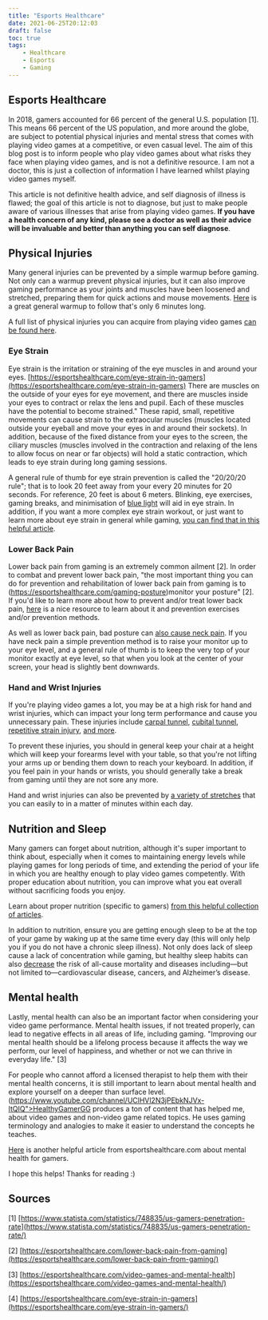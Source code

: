 ```yaml
---
title: "Esports Healthcare"
date: 2021-06-25T20:12:03
draft: false
toc: true
tags:
    - Healthcare
    - Esports
    - Gaming
---
```


## Esports Healthcare

In 2018, gamers accounted for 66 percent of the general U.S. population [1]. This means 66 percent of the US population, and more around the globe, are subject to potential physical injuries and mental stress that comes with playing video games at a competitive, or even casual level. The aim of this blog post is to inform people who play video games about what risks they face when playing video games, and is not a definitive resource. I am not a doctor, this is just a collection of information I have learned whilst playing video games myself.

This article is not definitive health advice, and self diagnosis of illness is flawed; the goal of this article is not to diagnose, but just to make people aware of various illnesses that arise from playing video games. **If you have a health concern of any kind, please see a doctor as well as their advice will be invaluable and better than anything you can self diagnose**.

## Physical Injuries

Many general injuries can be prevented by a simple warmup before gaming. Not only can a warmup prevent physical injuries, but it can also improve gaming performance as your joints and muscles have been loosened and stretched, preparing them for quick actions and mouse movements. [Here](https://www.youtube.com/watch?v=degYaAE0Ehs) is a great general warmup to follow that's only 6 minutes long.

A full list of physical injuries you can acquire from playing video games [can be found here](https://esportshealthcare.com/video-game-injuries/).

### Eye Strain

Eye strain is the irritation or straining of the eye muscles in and around your eyes. [https://esportshealthcare.com/eye-strain-in-gamers](https://esportshealthcare.com/eye-strain-in-gamers) There are muscles on the outside of your eyes for eye movement, and there are muscles inside your eyes to contract or relax the lens and pupil. Each of these muscles have the potential to become strained." These rapid, small, repetitive movements can cause strain to the extraocular muscles (muscles located outside your eyeball and move your eyes in and around their sockets). In addition, because of the fixed distance from your eyes to the screen, the ciliary muscles (muscles involved in the contraction and relaxing of the lens to allow focus on near or far objects) will hold a static contraction, which leads to eye strain during long gaming sessions.

A general rule of thumb for eye strain prevention is called the "20/20/20 rule"; that is to look 20 feet away from your every 20 minutes for 20 seconds. For reference, 20 feet is about 6 meters. Blinking, eye exercises, gaming breaks, and minimisation of [blue light](https://esportshealthcare.com/blue-light) will aid in eye strain. In addition, if you want a more complex eye strain workout, or just want to learn more about eye strain in general while gaming, [you can find that in this helpful article](https://esportshealthcare.com/eye-strain-in-gamers).

### Lower Back Pain

Lower back pain from gaming is an extremely common ailment [2]. In order to combat and prevent lower back pain, "the most important thing you can do for prevention and rehabilitation of lower back pain from gaming is to (https://esportshealthcare.com/gaming-posture)monitor your posture" [2]. If you'd like to learn more about how to prevent and/or treat lower back pain, [here](https://esportshealthcare.com/lower-back-pain-from-gaming) is a nice resource to learn about it and prevention exercises and/or prevention methods.

As well as lower back pain, bad posture can [also cause neck pain](https://esportshealthcare.com/neck-pain-from-gaming). If you have neck pain a simple prevention method is to raise your monitor up to your eye level, and a general rule of thumb is to keep the very top of your monitor exactly at eye level, so that when you look at the center of your screen, your head is slightly bent downwards.

### Hand and Wrist Injuries

If you're playing video games a lot, you may be at a high risk for hand and wrist injuries, which can impact your long term performance and cause you unnecessary pain. These injuries include [carpal tunnel](https://www.nhs.uk/conditions/carpal-tunnel-syndrome), [cubital tunnel](https://www.cedars-sinai.org/health-library/diseases-and-conditions/c/cubital-tunnel-syndrome.html), [repetitive strain injury](https://www.nhs.uk/conditions/repetitive-strain-injury-rsi), [and more](https://esportshealthcare.com/video-game-injuries).

To prevent these injuries, you should in general keep your chair at a height which will keep your forearms level with your table, so that you're not lifting your arms up or bending them down to reach your keyboard. In addition, if you feel pain in your hands or wrists, you should generally take a break from gaming until they are not sore any more.

Hand and wrist injuries can also be prevented by [a variety of stretches](https://esportshealthcare.com/hand-and-wrist-health) that you can easily to in a matter of minutes within each day.


## Nutrition and Sleep

Many gamers can forget about nutrition, although it's super important to think about, especially when it comes to maintaining energy levels while playing games for long periods of time, and extending the period of your life in which you are healthy enough to play video games competently. With proper education about nutrition, you can improve what you eat overall without sacrificing foods you enjoy.

Learn about proper nutrition (specific to gamers) [from this helpful collection of articles](https://esportshealthcare.com/nutrition).

In addition to nutrition, ensure you are getting enough sleep to be at the top of your game by waking up at the same time every day (this will only help you if you do not have a chronic sleep illness). Not only does lack of sleep cause a lack of concentration while gaming, but healthy sleep habits can also [decrease](https://esportshealthcare.com/healthy-sleep-habits) the risk of all-cause mortality and diseases including—but not limited to—cardiovascular disease, cancers, and Alzheimer’s disease.

## Mental health

Lastly, mental health can also be an important factor when considering your video game performance. Mental health issues, if not treated properly, can lead to negative effects in all areas of life, including gaming. "Improving our mental health should be a lifelong process because it affects the way we perform, our level of happiness, and whether or not we can thrive in everyday life." [3]

For people who cannot afford a licensed therapist to help them with their mental health concerns, it is still important to learn about mental health and explore yourself on a deeper than surface level. (https://www.youtube.com/channel/UClHVl2N3jPEbkNJVx-ItQIQ">HealthyGamerGG produces a ton of content that has helped me, about video games and non-video game related topics. He uses gaming terminology and analogies to make it easier to understand the concepts he teaches.

[Here](https://esportshealthcare.com/video-games-and-mental-health) is another helpful article from esportshealthcare.com about mental health for gamers.

I hope this helps! Thanks for reading :)

## Sources

[1] [https://www.statista.com/statistics/748835/us-gamers-penetration-rate](https://www.statista.com/statistics/748835/us-gamers-penetration-rate/)

[2] [https://esportshealthcare.com/lower-back-pain-from-gaming](https://esportshealthcare.com/lower-back-pain-from-gaming/)

[3] [https://esportshealthcare.com/video-games-and-mental-health](https://esportshealthcare.com/video-games-and-mental-health/)

[4] [https://esportshealthcare.com/eye-strain-in-gamers](https://esportshealthcare.com/eye-strain-in-gamers/)
